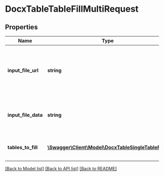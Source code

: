 # DocxTableTableFillMultiRequest

## Properties
Name | Type | Description | Notes
------------ | ------------- | ------------- | -------------
**input_file_url** | **string** | Optional; Input URL of the document; use BeginEditing to create this | [optional] 
**input_file_data** | **string** | Optional; Input Word Document file content for the operation | [optional] 
**tables_to_fill** | [**\Swagger\Client\Model\DocxTableSingleTableFill[]**](DocxTableSingleTableFill.md) | Tables and datasets to fill into the document | [optional] 

[[Back to Model list]](../README.md#documentation-for-models) [[Back to API list]](../README.md#documentation-for-api-endpoints) [[Back to README]](../README.md)


